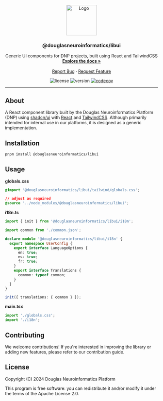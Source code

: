 <!-- PROJECT LOGO -->
<div align="center">
  <a href="https://github.com/DouglasNeuroInformatics/libui">
    <img src="https://raw.githubusercontent.com/DouglasNeuroInformatics/libui/main/src/assets/libui-logo.svg" alt="Logo" width="100" >
  </a>
  <h3 align="center">@douglasneuroinformatics/libui</h3>
  <p align="center">
    Generic UI components for DNP projects, built using React and TailwindCSS 
    <br />
    <a href="https://douglasneuroinformatics.github.io/libui">
      <strong>Explore the docs »
      </strong>
    </a>
    <br />
    <br />
    <a href="https://github.com/DouglasNeuroInformatics/libui/issues" rel="noreferrer" target="_blank">Report Bug</a>
    ·
    <a href="https://github.com/DouglasNeuroInformatics/libui/issues" rel="noreferrer" target="_blank">Request Feature</a>
  </p>
</div>

<!-- PROJECT SHIELDS -->
<div align="center">

![license](https://img.shields.io/github/license/DouglasNeuroInformatics/libui)
![version](https://img.shields.io/github/package-json/v/DouglasNeuroInformatics/libui)
[![codecov](https://codecov.io/gh/DouglasNeuroInformatics/libui/graph/badge.svg?token=t9PkBDS01T)](https://codecov.io/gh/DouglasNeuroInformatics/libui)

</div>
<hr />

## About

A React component library built by the Douglas Neuroinformatics Platform (DNP) using [shadcn/ui](https://github.com/shadcn-ui/ui) with [React](https://react.dev/) and [TailwindCSS](https://tailwindcss.com/). Although primarily intended for internal use in our platforms, it is designed as a generic implementation.

## Installation

```sh
pnpm install @douglasneuroinformatics/libui
```

## Usage

**globals.css**

```css
@import '@douglasneuroinformatics/libui/tailwind/globals.css';

// adjust as required
@source "../node_modules/@douglasneuroinformatics/libui";
```

**i18n.ts**

```ts
import { init } from '@douglasneuroinformatics/libui/i18n';

import common from './common.json';

declare module '@douglasneuroinformatics/libui/i18n' {
  export namespace UserConfig {
    export interface LanguageOptions {
      en: true;
      es: true;
      fr: true;
    }
    export interface Translations {
      common: typeof common;
    }
  }
}

init({ translations: { common } });
```

**main.tsx**

```js
import './globals.css';
import './i18n';
```

## Contributing

We welcome contributions! If you're interested in improving the library or adding new features, please refer to our contribution guide.

## License

Copyright (C) 2024 Douglas Neuroinformatics Platform

This program is free software: you can redistribute it and/or modify
it under the terms of the Apache License 2.0.
